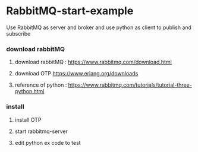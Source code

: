 # RabbitMQ-start-example
Use RabbitMQ as server and broker and use python as client to publish and subscribe


### download rabbitMQ

1. download rabbitMQ : https://www.rabbitmq.com/download.html

2. download OTP https://www.erlang.org/downloads

3. reference of python : https://www.rabbitmq.com/tutorials/tutorial-three-python.html

### install 

1. install OTP

2. start rabbitmq-server

3. edit python ex code to test
